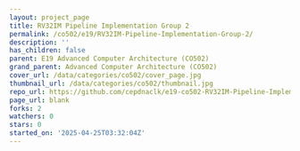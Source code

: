 ```yaml
---
layout: project_page
title: RV32IM Pipeline Implementation Group 2
permalink: /co502/e19/RV32IM-Pipeline-Implementation-Group-2/
description: ''
has_children: false
parent: E19 Advanced Computer Architecture (CO502)
grand_parent: Advanced Computer Architecture (CO502)
cover_url: /data/categories/co502/cover_page.jpg
thumbnail_url: /data/categories/co502/thumbnail.jpg
repo_url: https://github.com/cepdnaclk/e19-co502-RV32IM-Pipeline-Implementation-Group-2
page_url: blank
forks: 2
watchers: 0
stars: 0
started_on: '2025-04-25T03:32:04Z'
---
```


